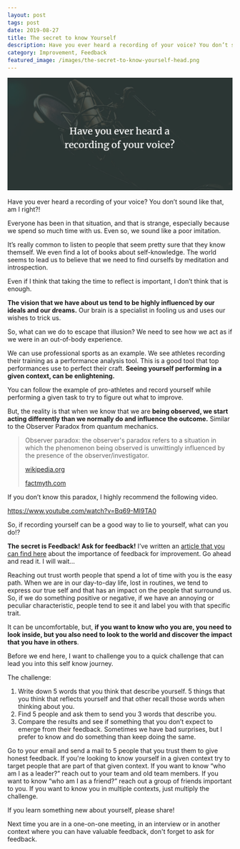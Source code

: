 ```yaml
---
layout: post
tags: post
date: 2019-08-27
title: The secret to know Yourself
description: Have you ever heard a recording of your voice? You don’t sound like that, am I right?! Even if I think that taking the time to reflect is important, I don’t think that is enough.
category: Improvement, Feedback
featured_image: /images/the-secret-to-know-yourself-head.png
---
```


![Have you ever heard a recording of your voice](/images/the-secret-to-know-yourself-head.png)

Have you ever heard a recording of your voice? You don’t sound like that, am I right?!

Everyone has been in that situation, and that is strange, especially because we spend so much time with us. Even so, we sound like a poor imitation.

It’s really common to listen to people that seem pretty sure that they know themself. We even find a lot of books about self-knowledge. The world seems to lead us to believe that we need to find ourselfs by meditation and introspection.

Even if I think that taking the time to reflect is important, I don’t think that is enough.

**The vision that we have about us tend to be highly influenced by our ideals and our dreams.** Our brain is a specialist in fooling us and uses our wishes to trick us.

So, what can we do to escape that illusion? We need to see how we act as if we were in an out-of-body experience.

We can use professional sports as an example. We see athletes recording their training as a performance analysis tool. This is a good tool that top performances use to perfect their craft. **Seeing yourself performing in a given context, can be enlightening.**

You can follow the example of pro-athletes and record yourself while performing a given task to try to figure out what to improve.

But, the reality is that when we know that we are **being observed, we start acting differently than we normally do and influence the outcome.** Similar to the Observer Paradox from quantum mechanics.

> Observer paradox: the observer's paradox refers to a situation in which the phenomenon being observed is unwittingly influenced by the presence of the observer/investigator.
>
> [wikipedia.org](https://en.wikipedia.org/wiki/Observer%27s_paradox)
>
> [factmyth.com](http://factmyth.com/factoids/observing-a-phenomenon-affects-its-outcome/)

If you don’t know this paradox, I highly recommend the following video.

https://www.youtube.com/watch?v=Bq69-MI9TA0

So, if recording yourself can be a good way to lie to yourself, what can you do!?

**The secret is Feedback! Ask for feedback!** I’ve written an [article that you can find here](/archive/2019/07/leading-improvement-through-honest-feedback/) about the importance of feedback for improvement. Go ahead and read it. I will wait…

Reaching out trust worth people that spend a lot of time with you is the easy path. When we are in our day-to-day life, lost in routines, we tend to express our true self and that has an impact on the people that surround us. So, if we do something positive or negative, if we have an annoying or peculiar characteristic, people tend to see it and label you with that specific trait.

It can be uncomfortable, but, **if you want to know who you are, you need to look inside, but you also need to look to the world and discover the impact that you have in others**.

Before we end here, I want to challenge you to a quick challenge that can lead you into this self know journey.

The challenge:

1. Write down 5 words that you think that describe yourself. 5 things that you think that reflects yourself and that other recall those words when thinking about you.
2. Find 5 people and ask them to send you 3 words that describe you.
3. Compare the results and see if something that you don’t expect to emerge from their feedback. Sometimes we have bad surprises, but I prefer to know and do something than keep doing the same.

Go to your email and send a mail to 5 people that you trust them to give honest feedback. If you're looking to know yourself in a given context try to target people that are part of that given context. If you want to know “who am I as a leader?” reach out to your team and old team members. If you want to know “who am I as a friend?” reach out a group of friends important to you. If you want to know you in multiple contexts, just multiply the challenge.

If you learn something new about yourself, please share!

Next time you are in a one-on-one meeting, in an interview or in another context where you can have valuable feedback, don't forget to ask for feedback.
